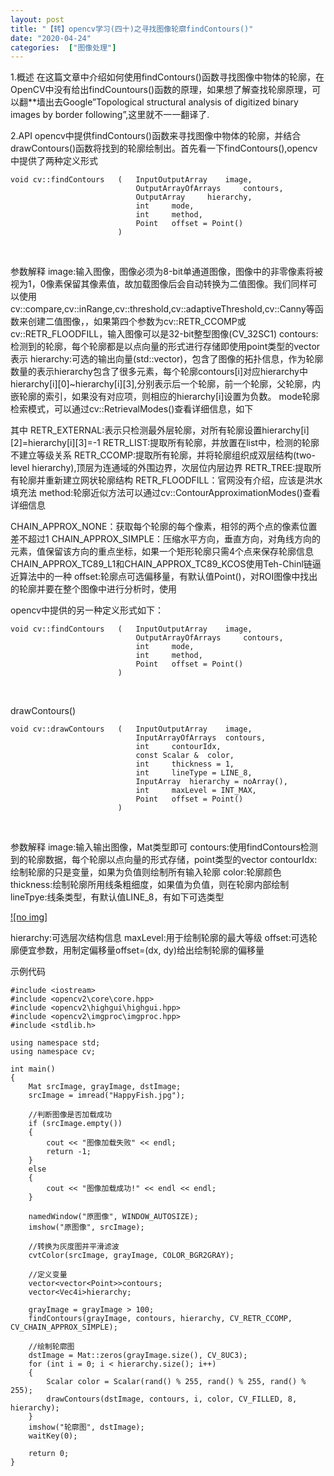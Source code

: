 ```yaml
---
layout: post
title: "【转】opencv学习(四十)之寻找图像轮廓findContours()"
date: "2020-04-24"
categories:  ["图像处理"]
---
```


1.概述 在这篇文章中介绍如何使用findContours()函数寻找图像中物体的轮廓，在OpenCV中没有给出findCountours()函数的原理，如果想了解查找轮廓原理，可以翻\*\*墙出去Google”Topological structural analysis of digitized binary images by border following”,这里就不一一翻译了.

2.API opencv中提供findContours()函数来寻找图像中物体的轮廓，并结合drawContours()函数将找到的轮廓绘制出。首先看一下findContours(),opencv中提供了两种定义形式

```
void cv::findContours   (   InputOutputArray    image,
                            OutputArrayOfArrays     contours,
                            OutputArray     hierarchy,
                            int     mode,
                            int     method,
                            Point   offset = Point() 
                        )   

```

 

参数解释 image:输入图像，图像必须为8-bit单通道图像，图像中的非零像素将被视为1，0像素保留其像素值，故加载图像后会自动转换为二值图像。我们同样可以使用cv::compare,cv::inRange,cv::threshold,cv::adaptiveThreshold,cv::Canny等函数来创建二值图像，，如果第四个参数为cv::RETR\_CCOMP或cv::RETR\_FLOODFILL，输入图像可以是32-bit整型图像(CV\_32SC1) contours:检测到的轮廓，每个轮廓都是以点向量的形式进行存储即使用point类型的vector表示 hierarchy:可选的输出向量(std::vector)，包含了图像的拓扑信息，作为轮廓数量的表示hierarchy包含了很多元素，每个轮廓contours\[i\]对应hierarchy中hierarchy\[i\]\[0\]~hierarchy\[i\]\[3\],分别表示后一个轮廓，前一个轮廓，父轮廓，内嵌轮廓的索引，如果没有对应项，则相应的hierarchy\[i\]设置为负数。 mode轮廓检索模式，可以通过cv::RetrievalModes()查看详细信息，如下

其中 RETR\_EXTERNAL:表示只检测最外层轮廓，对所有轮廓设置hierarchy\[i\]\[2\]=hierarchy\[i\]\[3\]=-1 RETR\_LIST:提取所有轮廓，并放置在list中，检测的轮廓不建立等级关系 RETR\_CCOMP:提取所有轮廓，并将轮廓组织成双层结构(two-level hierarchy),顶层为连通域的外围边界，次层位内层边界 RETR\_TREE:提取所有轮廓并重新建立网状轮廓结构 RETR\_FLOODFILL：官网没有介绍，应该是洪水填充法 method:轮廓近似方法可以通过cv::ContourApproximationModes()查看详细信息

CHAIN\_APPROX\_NONE：获取每个轮廓的每个像素，相邻的两个点的像素位置差不超过1 CHAIN\_APPROX\_SIMPLE：压缩水平方向，垂直方向，对角线方向的元素，值保留该方向的重点坐标，如果一个矩形轮廓只需4个点来保存轮廓信息 CHAIN\_APPROX\_TC89\_L1和CHAIN\_APPROX\_TC89\_KCOS使用Teh-Chinl链逼近算法中的一种 offset:轮廓点可选偏移量，有默认值Point()，对ROI图像中找出的轮廓并要在整个图像中进行分析时，使用

opencv中提供的另一种定义形式如下：

```
void cv::findContours   (   InputOutputArray    image,
                            OutputArrayOfArrays     contours,
                            int     mode,
                            int     method,
                            Point   offset = Point() 
                        )   

```

 

drawContours()

```
void cv::drawContours   (   InputOutputArray    image,
                            InputArrayOfArrays  contours,
                            int     contourIdx,
                            const Scalar &  color,
                            int     thickness = 1,
                            int     lineType = LINE_8,
                            InputArray  hierarchy = noArray(),
                            int     maxLevel = INT_MAX,
                            Point   offset = Point() 
                        )

```

 

参数解释 image:输入输出图像，Mat类型即可 contours:使用findContours检测到的轮廓数据，每个轮廓以点向量的形式存储，point类型的vector contourIdx:绘制轮廓的只是变量，如果为负值则绘制所有输入轮廓 color:轮廓颜色 thickness:绘制轮廓所用线条粗细度，如果值为负值，则在轮廓内部绘制 lineTpye:线条类型，有默认值LINE\_8，有如下可选类型

[![no img]](http://127.0.0.1/?attachment_id=3376)

hierarchy:可选层次结构信息 maxLevel:用于绘制轮廓的最大等级 offset:可选轮廓便宜参数，用制定偏移量offset=(dx, dy)给出绘制轮廓的偏移量

示例代码

```
#include <iostream>
#include <opencv2\core\core.hpp>
#include <opencv2\highgui\highgui.hpp>
#include <opencv2\imgproc\imgproc.hpp>
#include <stdlib.h>

using namespace std;
using namespace cv;

int main()
{
    Mat srcImage, grayImage, dstImage;
    srcImage = imread("HappyFish.jpg");

    //判断图像是否加载成功
    if (srcImage.empty())
    {
        cout << "图像加载失败" << endl;
        return -1;
    }
    else
    {
        cout << "图像加载成功!" << endl << endl;
    }

    namedWindow("原图像", WINDOW_AUTOSIZE);
    imshow("原图像", srcImage);

    //转换为灰度图并平滑滤波
    cvtColor(srcImage, grayImage, COLOR_BGR2GRAY);

    //定义变量
    vector<vector<Point>>contours;
    vector<Vec4i>hierarchy;

    grayImage = grayImage > 100;
    findContours(grayImage, contours, hierarchy, CV_RETR_CCOMP, CV_CHAIN_APPROX_SIMPLE);

    //绘制轮廓图
    dstImage = Mat::zeros(grayImage.size(), CV_8UC3);
    for (int i = 0; i < hierarchy.size(); i++)
    {
        Scalar color = Scalar(rand() % 255, rand() % 255, rand() % 255);
        drawContours(dstImage, contours, i, color, CV_FILLED, 8, hierarchy);
    }
    imshow("轮廓图", dstImage);
    waitKey(0);

    return 0;
}

```
